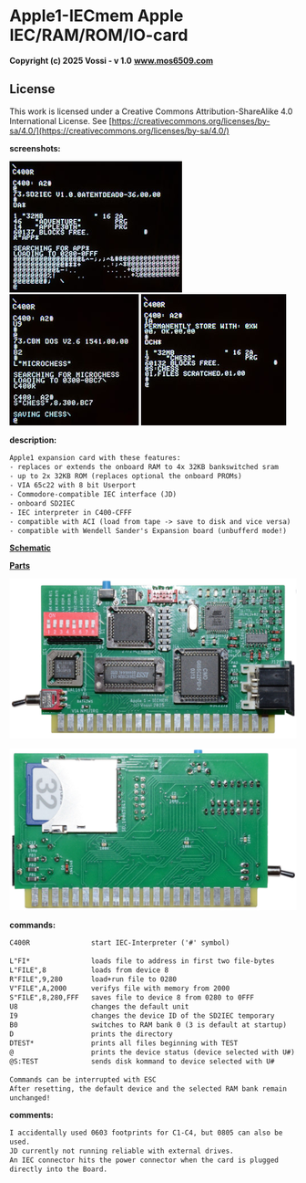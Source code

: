 # Apple1-IECmem Apple IEC/RAM/ROM/IO-card

**Copyright (c) 2025 Vossi - v 1.0**
**www.mos6509.com**

## License
This work is licensed under a Creative Commons Attribution-ShareAlike 4.0
International License. See [https://creativecommons.org/licenses/by-sa/4.0/](https://creativecommons.org/licenses/by-sa/4.0/)

**screenshots:**

![screen1](https://github.com/vossi1/Apple1-IECmem/blob/master/photos/screen1.jpg) ![screen2](https://github.com/vossi1/Apple1-IECmem/blob/master/photos/screen2.jpg) ![screen3](https://github.com/vossi1/Apple1-IECmem/blob/master/photos/screen3.jpg)

**description:**

    Apple1 expansion card with these features: 
    - replaces or extends the onboard RAM to 4x 32KB bankswitched sram
    - up to 2x 32KB ROM (replaces optional the onboard PROMs)
    - VIA 65c22 with 8 bit Userport
    - Commodore-compatible IEC interface (JD)
    - onboard SD2IEC
    - IEC interpreter in C400-CFFF
    - compatible with ACI (load from tape -> save to disk and vice versa)
    - compatible with Wendell Sander's Expansion board (unbufferd mode!)

**[Schematic](https://github.com/vossi1/Apple1-IECmem/blob/master/schematics_v10.png)**

**[Parts](https://github.com/vossi1/Apple1-IECmem/blob/master/parts_v10.txt)**

![front](https://github.com/vossi1/Apple1-IECmem/blob/master/photos/front.jpg)

![back](https://github.com/vossi1/Apple1-IECmem/blob/master/photos/back.jpg)

**commands:**

    C400R               start IEC-Interpreter ('#' symbol)

    L"FI*               loads file to address in first two file-bytes
    L"FILE",8           loads from device 8
    R"FILE",9,280       load+run file to 0280
    V"FILE",A,2000      verifys file with memory from 2000
    S"FILE",8,280,FFF   saves file to device 8 from 0280 to 0FFF
    U8                  changes the default unit
    I9                  changes the device ID of the SD2IEC temporary
    B0                  switches to RAM bank 0 (3 is default at startup)
    D                   prints the directory
    DTEST*              prints all files beginning with TEST
    @                   prints the device status (device selected with U#)
    @S:TEST             sends disk kommand to device selected with U#

    Commands can be interrupted with ESC
    After resetting, the default device and the selected RAM bank remain unchanged!

**comments:**

    I accidentally used 0603 footprints for C1-C4, but 0805 can also be used.
    JD currently not running reliable with external drives.
    An IEC connector hits the power connector when the card is plugged directly into the Board.



